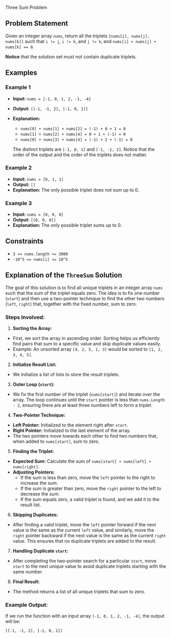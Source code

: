 Three Sum Problem

## Problem Statement

Given an integer array `nums`, return all the triplets `[nums[i], nums[j], nums[k]]` such that `i != j`, `i != k`, and `j != k`, and `nums[i] + nums[j] + nums[k] == 0`.

**Notice** that the solution set must not contain duplicate triplets.

## Examples

### Example 1

- **Input:** `nums = [-1, 0, 1, 2, -1, -4]`
- **Output:** `[[-1, -1, 2], [-1, 0, 1]]`
- **Explanation:**
    - `nums[0] + nums[1] + nums[2] = (-1) + 0 + 1 = 0`
    - `nums[1] + nums[2] + nums[4] = 0 + 1 + (-1) = 0`
    - `nums[0] + nums[3] + nums[4] = (-1) + 2 + (-1) = 0`

  The distinct triplets are `[-1, 0, 1]` and `[-1, -1, 2]`. Notice that the order of the output and the order of the triplets does not matter.

### Example 2

- **Input:** `nums = [0, 1, 1]`
- **Output:** `[]`
- **Explanation:** The only possible triplet does not sum up to 0.

### Example 3

- **Input:** `nums = [0, 0, 0]`
- **Output:** `[[0, 0, 0]]`
- **Explanation:** The only possible triplet sums up to 0.

## Constraints

- `3 <= nums.length <= 3000`
- `-10^5 <= nums[i] <= 10^5`
## Explanation of the `ThreeSum` Solution

The goal of this solution is to find all unique triplets in an integer array `nums` such that the sum of the triplet equals zero. The idea is to fix one number (`start`) and then use a two-pointer technique to find the other two numbers (`left`, `right`) that, together with the fixed number, sum to zero.

### Steps Involved:

1. **Sorting the Array:**
  - First, we sort the array in ascending order. Sorting helps us efficiently find pairs that sum to a specific value and skip duplicate values easily.
  - Example: An unsorted array `[4, 2, 5, 1, 3]` would be sorted to `[1, 2, 3, 4, 5]`.

2. **Initialize Result List:**
  - We initialize a list of lists to store the result triplets.

3. **Outer Loop (`start`):**
  - We fix the first number of the triplet (`nums[start]`) and iterate over the array. The loop continues until the `start` pointer is less than `nums.Length - 2`, ensuring there are at least three numbers left to form a triplet.

4. **Two-Pointer Technique:**
  - **Left Pointer:** Initialized to the element right after `start`.
  - **Right Pointer:** Initialized to the last element of the array.
  - The two pointers move towards each other to find two numbers that, when added to `nums[start]`, sum to zero.

5. **Finding the Triplet:**
  - **Expected Sum:** Calculate the sum of `nums[start] + nums[left] + nums[right]`.
  - **Adjusting Pointers:**
    - If the sum is less than zero, move the `left` pointer to the right to increase the sum.
    - If the sum is greater than zero, move the `right` pointer to the left to decrease the sum.
    - If the sum equals zero, a valid triplet is found, and we add it to the result list.

6. **Skipping Duplicates:**
  - After finding a valid triplet, move the `left` pointer forward if the next value is the same as the current `left` value, and similarly, move the `right` pointer backward if the next value is the same as the current `right` value. This ensures that no duplicate triplets are added to the result.

7. **Handling Duplicate `start`:**
  - After completing the two-pointer search for a particular `start`, move `start` to the next unique value to avoid duplicate triplets starting with the same number.

8. **Final Result:**
  - The method returns a list of all unique triplets that sum to zero.

### Example Output:
If we run the function with an input array `[-1, 0, 1, 2, -1, -4]`, the output will be:

```
[[-1, -1, 2], [-1, 0, 1]]
```
